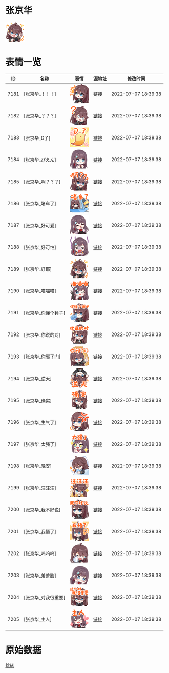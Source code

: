 # 张京华

<img src="./cover.png" height="60" alt="cover" />

# 表情一览

|ID|名称|表情|源地址|修改时间|
|----|----|----|----|----|
|7181|[张京华_！！！]|<img src="./pic/007181_%5B张京华_！！！%5D.png" height="60" alt="！！！"/>|[链接](http://i0.hdslb.com/bfs/emote/cda6691920b186e2524a7ba37818032e236c41e6.png)|2022-07-07 18:39:38|
|7182|[张京华_？？？]|<img src="./pic/007182_%5B张京华_？？？%5D.png" height="60" alt="？？？"/>|[链接](http://i0.hdslb.com/bfs/emote/6385ce179d19742a5b4503b32fa4ab7f305653b4.png)|2022-07-07 18:39:38|
|7183|[张京华_D了]|<img src="./pic/007183_%5B张京华_D了%5D.png" height="60" alt="D了"/>|[链接](http://i0.hdslb.com/bfs/emote/a2677ba447dc1ff5efb90425a45fd59846318e6c.png)|2022-07-07 18:39:38|
|7184|[张京华_ぴえん]|<img src="./pic/007184_%5B张京华_ぴえん%5D.png" height="60" alt="ぴえん"/>|[链接](http://i0.hdslb.com/bfs/emote/860df3581219111ed525a31702ed01fce7e4ec65.png)|2022-07-07 18:39:38|
|7185|[张京华_啊？？？]|<img src="./pic/007185_%5B张京华_啊？？？%5D.png" height="60" alt="啊？？？"/>|[链接](http://i0.hdslb.com/bfs/emote/8ecac8bc1ee941db1f9b4570e542c569960a6aba.png)|2022-07-07 18:39:38|
|7186|[张京华_堵车了]|<img src="./pic/007186_%5B张京华_堵车了%5D.png" height="60" alt="堵车了"/>|[链接](http://i0.hdslb.com/bfs/emote/dec8feef1747427b20307449ce13bfecedbdb7ca.png)|2022-07-07 18:39:38|
|7187|[张京华_好可爱]|<img src="./pic/007187_%5B张京华_好可爱%5D.png" height="60" alt="好可爱"/>|[链接](http://i0.hdslb.com/bfs/emote/31fa735de44162a7eb27414d59620b5659b56d7f.png)|2022-07-07 18:39:38|
|7188|[张京华_好可怕]|<img src="./pic/007188_%5B张京华_好可怕%5D.png" height="60" alt="好可怕"/>|[链接](http://i0.hdslb.com/bfs/emote/6f1ebaa119989e45da68f9fadce93d7376b67623.png)|2022-07-07 18:39:38|
|7189|[张京华_好耶]|<img src="./pic/007189_%5B张京华_好耶%5D.png" height="60" alt="好耶"/>|[链接](http://i0.hdslb.com/bfs/emote/d83997557bd3a097c6723ce5bc840a489e19c6b2.png)|2022-07-07 18:39:38|
|7190|[张京华_喵喵喵]|<img src="./pic/007190_%5B张京华_喵喵喵%5D.png" height="60" alt="喵喵喵"/>|[链接](http://i0.hdslb.com/bfs/emote/46eba19d8fffcd84af1566236aa46068a6f6f0e8.png)|2022-07-07 18:39:38|
|7191|[张京华_你懂个锤子]|<img src="./pic/007191_%5B张京华_你懂个锤子%5D.png" height="60" alt="你懂个锤子"/>|[链接](http://i0.hdslb.com/bfs/emote/0f8f9df39faf37008fa89a30a606c3e2a0131e30.png)|2022-07-07 18:39:38|
|7192|[张京华_你说的对]|<img src="./pic/007192_%5B张京华_你说的对%5D.png" height="60" alt="你说的对"/>|[链接](http://i0.hdslb.com/bfs/emote/69492988437376bcddb710bf411c775799ec1061.png)|2022-07-07 18:39:38|
|7193|[张京华_你邪了门]|<img src="./pic/007193_%5B张京华_你邪了门%5D.png" height="60" alt="你邪了门"/>|[链接](http://i0.hdslb.com/bfs/emote/aed5d6aef6a67ec953451f29f049eb610968c755.png)|2022-07-07 18:39:38|
|7194|[张京华_逆天]|<img src="./pic/007194_%5B张京华_逆天%5D.png" height="60" alt="逆天"/>|[链接](http://i0.hdslb.com/bfs/emote/01a36b0724af97349cc535e5289169461078600a.png)|2022-07-07 18:39:38|
|7195|[张京华_确实]|<img src="./pic/007195_%5B张京华_确实%5D.png" height="60" alt="确实"/>|[链接](http://i0.hdslb.com/bfs/emote/076e4610818f8c291af066e88d60e9c9901aaada.png)|2022-07-07 18:39:38|
|7196|[张京华_生气了]|<img src="./pic/007196_%5B张京华_生气了%5D.png" height="60" alt="生气了"/>|[链接](http://i0.hdslb.com/bfs/emote/56f7ff6d4fd952cddac2a5dd800eab7398a7d12d.png)|2022-07-07 18:39:38|
|7197|[张京华_太强了]|<img src="./pic/007197_%5B张京华_太强了%5D.png" height="60" alt="太强了"/>|[链接](http://i0.hdslb.com/bfs/emote/c1a9ca04c15cb4d364428e7d18ff098f6718d00f.png)|2022-07-07 18:39:38|
|7198|[张京华_晚安]|<img src="./pic/007198_%5B张京华_晚安%5D.png" height="60" alt="晚安"/>|[链接](http://i0.hdslb.com/bfs/emote/192f4f6e0212ef32a2c9956940a248e0272bde27.png)|2022-07-07 18:39:38|
|7199|[张京华_汪汪汪]|<img src="./pic/007199_%5B张京华_汪汪汪%5D.png" height="60" alt="汪汪汪"/>|[链接](http://i0.hdslb.com/bfs/emote/ad0c1975a0641d8dc60deddaab45babe04e67afe.png)|2022-07-07 18:39:38|
|7200|[张京华_我不好说]|<img src="./pic/007200_%5B张京华_我不好说%5D.png" height="60" alt="我不好说"/>|[链接](http://i0.hdslb.com/bfs/emote/ac773101f35629c6c3268375a74925eedbcf2683.png)|2022-07-07 18:39:38|
|7201|[张京华_我悟了]|<img src="./pic/007201_%5B张京华_我悟了%5D.png" height="60" alt="我悟了"/>|[链接](http://i0.hdslb.com/bfs/emote/7cdc969368a3a8f50fd8fc1e76195787a719609c.png)|2022-07-07 18:39:38|
|7202|[张京华_呜呜呜]|<img src="./pic/007202_%5B张京华_呜呜呜%5D.png" height="60" alt="呜呜呜"/>|[链接](http://i0.hdslb.com/bfs/emote/12d1faeb46e4e6831c2e79d83b446f13d1d70ec6.png)|2022-07-07 18:39:38|
|7203|[张京华_羞羞脸]|<img src="./pic/007203_%5B张京华_羞羞脸%5D.png" height="60" alt="羞羞脸"/>|[链接](http://i0.hdslb.com/bfs/emote/77d4f8b478068c991420d6ea243dacf968c767df.png)|2022-07-07 18:39:38|
|7204|[张京华_对我很重要]|<img src="./pic/007204_%5B张京华_对我很重要%5D.png" height="60" alt="对我很重要"/>|[链接](http://i0.hdslb.com/bfs/emote/4684d076d19cd01294244b0f9db682d43424c5c4.png)|2022-07-07 18:39:38|
|7205|[张京华_主人]|<img src="./pic/007205_%5B张京华_主人%5D.png" height="60" alt="主人"/>|[链接](http://i0.hdslb.com/bfs/emote/245ffeea60b1c77474cb3c3b7f7ed1c948ed34a9.png)|2022-07-07 18:39:38|

# 原始数据

[跳转](./raw.json)

